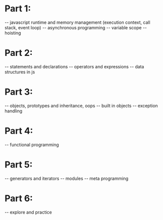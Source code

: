 # Part 1:

-- javascript runtime and memory management (execution context, call stack, event loop)
-- asynchronous programming
-- variable scope
-- hoisting

# Part 2:

-- statements and declarations
-- operators and expressions
-- data structures in js

# Part 3:

-- objects, prototypes and inheritance, oops
-- built in objects
-- exception handling

# Part 4:

-- functional programming

# Part 5:

-- generators and iterators
-- modules
-- meta programming

# Part 6:

-- explore and practice
